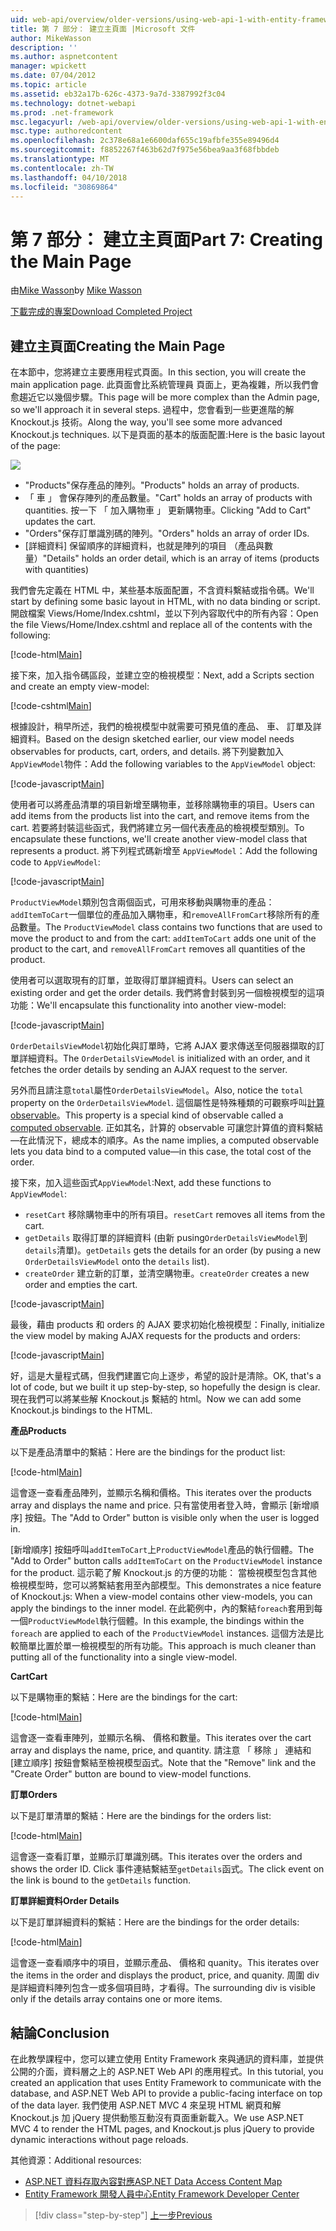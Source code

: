 ```yaml
---
uid: web-api/overview/older-versions/using-web-api-1-with-entity-framework-5/using-web-api-with-entity-framework-part-7
title: 第 7 部分： 建立主頁面 |Microsoft 文件
author: MikeWasson
description: ''
ms.author: aspnetcontent
manager: wpickett
ms.date: 07/04/2012
ms.topic: article
ms.assetid: eb32a17b-626c-4373-9a7d-3387992f3c04
ms.technology: dotnet-webapi
ms.prod: .net-framework
msc.legacyurl: /web-api/overview/older-versions/using-web-api-1-with-entity-framework-5/using-web-api-with-entity-framework-part-7
msc.type: authoredcontent
ms.openlocfilehash: 2c378e68a1e6600daf655c19afbfe355e89496d4
ms.sourcegitcommit: f8852267f463b62d7f975e56bea9aa3f68fbbdeb
ms.translationtype: MT
ms.contentlocale: zh-TW
ms.lasthandoff: 04/10/2018
ms.locfileid: "30869864"
---
```

<a name="part-7-creating-the-main-page"></a><span data-ttu-id="317fa-102">第 7 部分： 建立主頁面</span><span class="sxs-lookup"><span data-stu-id="317fa-102">Part 7: Creating the Main Page</span></span>
====================
<span data-ttu-id="317fa-103">由[Mike Wasson](https://github.com/MikeWasson)</span><span class="sxs-lookup"><span data-stu-id="317fa-103">by [Mike Wasson](https://github.com/MikeWasson)</span></span>

[<span data-ttu-id="317fa-104">下載完成的專案</span><span class="sxs-lookup"><span data-stu-id="317fa-104">Download Completed Project</span></span>](http://code.msdn.microsoft.com/ASP-NET-Web-API-with-afa30545)

## <a name="creating-the-main-page"></a><span data-ttu-id="317fa-105">建立主頁面</span><span class="sxs-lookup"><span data-stu-id="317fa-105">Creating the Main Page</span></span>

<span data-ttu-id="317fa-106">在本節中，您將建立主要應用程式頁面。</span><span class="sxs-lookup"><span data-stu-id="317fa-106">In this section, you will create the main application page.</span></span> <span data-ttu-id="317fa-107">此頁面會比系統管理員 頁面上，更為複雜，所以我們會愈趨近它以幾個步驟。</span><span class="sxs-lookup"><span data-stu-id="317fa-107">This page will be more complex than the Admin page, so we'll approach it in several steps.</span></span> <span data-ttu-id="317fa-108">過程中，您會看到一些更進階的解 Knockout.js 技術。</span><span class="sxs-lookup"><span data-stu-id="317fa-108">Along the way, you'll see some more advanced Knockout.js techniques.</span></span> <span data-ttu-id="317fa-109">以下是頁面的基本的版面配置:</span><span class="sxs-lookup"><span data-stu-id="317fa-109">Here is the basic layout of the page:</span></span>

![](using-web-api-with-entity-framework-part-7/_static/image1.png)

- <span data-ttu-id="317fa-110">"Products"保存產品的陣列。</span><span class="sxs-lookup"><span data-stu-id="317fa-110">"Products" holds an array of products.</span></span>
- <span data-ttu-id="317fa-111">「 車 」 會保存陣列的產品數量。</span><span class="sxs-lookup"><span data-stu-id="317fa-111">"Cart" holds an array of products with quantities.</span></span> <span data-ttu-id="317fa-112">按一下 「 加入購物車 」 更新購物車。</span><span class="sxs-lookup"><span data-stu-id="317fa-112">Clicking "Add to Cart" updates the cart.</span></span>
- <span data-ttu-id="317fa-113">"Orders"保存訂單識別碼的陣列。</span><span class="sxs-lookup"><span data-stu-id="317fa-113">"Orders" holds an array of order IDs.</span></span>
- <span data-ttu-id="317fa-114">[詳細資料] 保留順序的詳細資料，也就是陣列的項目 （產品與數量）</span><span class="sxs-lookup"><span data-stu-id="317fa-114">"Details" holds an order detail, which is an array of items (products with quantities)</span></span>

<span data-ttu-id="317fa-115">我們會先定義在 HTML 中，某些基本版面配置，不含資料繫結或指令碼。</span><span class="sxs-lookup"><span data-stu-id="317fa-115">We'll start by defining some basic layout in HTML, with no data binding or script.</span></span> <span data-ttu-id="317fa-116">開啟檔案 Views/Home/Index.cshtml，並以下列內容取代中的所有內容：</span><span class="sxs-lookup"><span data-stu-id="317fa-116">Open the file Views/Home/Index.cshtml and replace all of the contents with the following:</span></span>

[!code-html[Main](using-web-api-with-entity-framework-part-7/samples/sample1.html)]

<span data-ttu-id="317fa-117">接下來，加入指令碼區段，並建立空的檢視模型：</span><span class="sxs-lookup"><span data-stu-id="317fa-117">Next, add a Scripts section and create an empty view-model:</span></span>

[!code-cshtml[Main](using-web-api-with-entity-framework-part-7/samples/sample2.cshtml)]

<span data-ttu-id="317fa-118">根據設計，稍早所述，我們的檢視模型中就需要可預見值的產品、 車、 訂單及詳細資料。</span><span class="sxs-lookup"><span data-stu-id="317fa-118">Based on the design sketched earlier, our view model needs observables for products, cart, orders, and details.</span></span> <span data-ttu-id="317fa-119">將下列變數加入`AppViewModel`物件：</span><span class="sxs-lookup"><span data-stu-id="317fa-119">Add the following variables to the `AppViewModel` object:</span></span>

[!code-javascript[Main](using-web-api-with-entity-framework-part-7/samples/sample3.js)]

<span data-ttu-id="317fa-120">使用者可以將產品清單的項目新增至購物車，並移除購物車的項目。</span><span class="sxs-lookup"><span data-stu-id="317fa-120">Users can add items from the products list into the cart, and remove items from the cart.</span></span> <span data-ttu-id="317fa-121">若要將封裝這些函式，我們將建立另一個代表產品的檢視模型類別。</span><span class="sxs-lookup"><span data-stu-id="317fa-121">To encapsulate these functions, we'll create another view-model class that represents a product.</span></span> <span data-ttu-id="317fa-122">將下列程式碼新增至 `AppViewModel`：</span><span class="sxs-lookup"><span data-stu-id="317fa-122">Add the following code to `AppViewModel`:</span></span>

[!code-javascript[Main](using-web-api-with-entity-framework-part-7/samples/sample4.js?highlight=4)]

<span data-ttu-id="317fa-123">`ProductViewModel`類別包含兩個函式，可用來移動與購物車的產品：`addItemToCart`一個單位的產品加入購物車，和`removeAllFromCart`移除所有的產品數量。</span><span class="sxs-lookup"><span data-stu-id="317fa-123">The `ProductViewModel` class contains two functions that are used to move the product to and from the cart: `addItemToCart` adds one unit of the product to the cart, and `removeAllFromCart` removes all quantities of the product.</span></span>

<span data-ttu-id="317fa-124">使用者可以選取現有的訂單，並取得訂單詳細資料。</span><span class="sxs-lookup"><span data-stu-id="317fa-124">Users can select an existing order and get the order details.</span></span> <span data-ttu-id="317fa-125">我們將會封裝到另一個檢視模型的這項功能：</span><span class="sxs-lookup"><span data-stu-id="317fa-125">We'll encapsulate this functionality into another view-model:</span></span>

[!code-javascript[Main](using-web-api-with-entity-framework-part-7/samples/sample5.js?highlight=4)]

<span data-ttu-id="317fa-126">`OrderDetailsViewModel`初始化與訂單時，它將 AJAX 要求傳送至伺服器擷取的訂單詳細資料。</span><span class="sxs-lookup"><span data-stu-id="317fa-126">The `OrderDetailsViewModel` is initialized with an order, and it fetches the order details by sending an AJAX request to the server.</span></span>

<span data-ttu-id="317fa-127">另外而且請注意`total`屬性`OrderDetailsViewModel`。</span><span class="sxs-lookup"><span data-stu-id="317fa-127">Also, notice the `total` property on the `OrderDetailsViewModel`.</span></span> <span data-ttu-id="317fa-128">這個屬性是特殊種類的可觀察呼叫[計算 observable](http://knockoutjs.com/documentation/computedObservables.html)。</span><span class="sxs-lookup"><span data-stu-id="317fa-128">This property is a special kind of observable called a [computed observable](http://knockoutjs.com/documentation/computedObservables.html).</span></span> <span data-ttu-id="317fa-129">正如其名，計算的 observable 可讓您計算值的資料繫結&#8212;在此情況下，總成本的順序。</span><span class="sxs-lookup"><span data-stu-id="317fa-129">As the name implies, a computed observable lets you data bind to a computed value&#8212;in this case, the total cost of the order.</span></span>

<span data-ttu-id="317fa-130">接下來，加入這些函式`AppViewModel`:</span><span class="sxs-lookup"><span data-stu-id="317fa-130">Next, add these functions to `AppViewModel`:</span></span>

- <span data-ttu-id="317fa-131">`resetCart` 移除購物車中的所有項目。</span><span class="sxs-lookup"><span data-stu-id="317fa-131">`resetCart` removes all items from the cart.</span></span>
- <span data-ttu-id="317fa-132">`getDetails` 取得訂單的詳細資料 (由新 pusing`OrderDetailsViewModel`到`details`清單)。</span><span class="sxs-lookup"><span data-stu-id="317fa-132">`getDetails` gets the details for an order (by pusing a new `OrderDetailsViewModel` onto the `details` list).</span></span>
- <span data-ttu-id="317fa-133">`createOrder` 建立新的訂單，並清空購物車。</span><span class="sxs-lookup"><span data-stu-id="317fa-133">`createOrder` creates a new order and empties the cart.</span></span>


[!code-javascript[Main](using-web-api-with-entity-framework-part-7/samples/sample6.js?highlight=4)]

<span data-ttu-id="317fa-134">最後，藉由 products 和 orders 的 AJAX 要求初始化檢視模型：</span><span class="sxs-lookup"><span data-stu-id="317fa-134">Finally, initialize the view model by making AJAX requests for the products and orders:</span></span>

[!code-javascript[Main](using-web-api-with-entity-framework-part-7/samples/sample7.js)]

<span data-ttu-id="317fa-135">好，這是大量程式碼，但我們建置它向上逐步，希望的設計是清除。</span><span class="sxs-lookup"><span data-stu-id="317fa-135">OK, that's a lot of code, but we built it up step-by-step, so hopefully the design is clear.</span></span> <span data-ttu-id="317fa-136">現在我們可以將某些解 Knockout.js 繫結的 html。</span><span class="sxs-lookup"><span data-stu-id="317fa-136">Now we can add some Knockout.js bindings to the HTML.</span></span>

<span data-ttu-id="317fa-137">**產品**</span><span class="sxs-lookup"><span data-stu-id="317fa-137">**Products**</span></span>

<span data-ttu-id="317fa-138">以下是產品清單中的繫結：</span><span class="sxs-lookup"><span data-stu-id="317fa-138">Here are the bindings for the product list:</span></span>

[!code-html[Main](using-web-api-with-entity-framework-part-7/samples/sample8.html)]

<span data-ttu-id="317fa-139">這會逐一查看產品陣列，並顯示名稱和價格。</span><span class="sxs-lookup"><span data-stu-id="317fa-139">This iterates over the products array and displays the name and price.</span></span> <span data-ttu-id="317fa-140">只有當使用者登入時，會顯示 [新增順序] 按鈕。</span><span class="sxs-lookup"><span data-stu-id="317fa-140">The "Add to Order" button is visible only when the user is logged in.</span></span>

<span data-ttu-id="317fa-141">[新增順序] 按鈕呼叫`addItemToCart`上`ProductViewModel`產品的執行個體。</span><span class="sxs-lookup"><span data-stu-id="317fa-141">The "Add to Order" button calls `addItemToCart` on the `ProductViewModel` instance for the product.</span></span> <span data-ttu-id="317fa-142">這示範了解 Knockout.js 的方便的功能： 當檢視模型包含其他檢視模型時，您可以將繫結套用至內部模型。</span><span class="sxs-lookup"><span data-stu-id="317fa-142">This demonstrates a nice feature of Knockout.js: When a view-model contains other view-models, you can apply the bindings to the inner model.</span></span> <span data-ttu-id="317fa-143">在此範例中，內的繫結`foreach`套用到每一個`ProductViewModel`執行個體。</span><span class="sxs-lookup"><span data-stu-id="317fa-143">In this example, the bindings within the `foreach` are applied to each of the `ProductViewModel` instances.</span></span> <span data-ttu-id="317fa-144">這個方法是比較簡單比置於單一檢視模型的所有功能。</span><span class="sxs-lookup"><span data-stu-id="317fa-144">This approach is much cleaner than putting all of the functionality into a single view-model.</span></span>

<span data-ttu-id="317fa-145">**Cart**</span><span class="sxs-lookup"><span data-stu-id="317fa-145">**Cart**</span></span>

<span data-ttu-id="317fa-146">以下是購物車的繫結：</span><span class="sxs-lookup"><span data-stu-id="317fa-146">Here are the bindings for the cart:</span></span>

[!code-html[Main](using-web-api-with-entity-framework-part-7/samples/sample9.html)]

<span data-ttu-id="317fa-147">這會逐一查看車陣列，並顯示名稱、 價格和數量。</span><span class="sxs-lookup"><span data-stu-id="317fa-147">This iterates over the cart array and displays the name, price, and quantity.</span></span> <span data-ttu-id="317fa-148">請注意 「 移除 」 連結和 [建立順序] 按鈕會繫結至檢視模型函式。</span><span class="sxs-lookup"><span data-stu-id="317fa-148">Note that the "Remove" link and the "Create Order" button are bound to view-model functions.</span></span>

<span data-ttu-id="317fa-149">**訂單**</span><span class="sxs-lookup"><span data-stu-id="317fa-149">**Orders**</span></span>

<span data-ttu-id="317fa-150">以下是訂單清單的繫結：</span><span class="sxs-lookup"><span data-stu-id="317fa-150">Here are the bindings for the orders list:</span></span>

[!code-html[Main](using-web-api-with-entity-framework-part-7/samples/sample10.html)]

<span data-ttu-id="317fa-151">這會逐一查看訂單，並顯示訂單識別碼。</span><span class="sxs-lookup"><span data-stu-id="317fa-151">This iterates over the orders and shows the order ID.</span></span> <span data-ttu-id="317fa-152">Click 事件連結繫結至`getDetails`函式。</span><span class="sxs-lookup"><span data-stu-id="317fa-152">The click event on the link is bound to the `getDetails` function.</span></span>

<span data-ttu-id="317fa-153">**訂單詳細資料**</span><span class="sxs-lookup"><span data-stu-id="317fa-153">**Order Details**</span></span>

<span data-ttu-id="317fa-154">以下是訂單詳細資料的繫結：</span><span class="sxs-lookup"><span data-stu-id="317fa-154">Here are the bindings for the order details:</span></span>

[!code-html[Main](using-web-api-with-entity-framework-part-7/samples/sample11.html)]

<span data-ttu-id="317fa-155">這會逐一查看順序中的項目，並顯示產品、 價格和 quanity。</span><span class="sxs-lookup"><span data-stu-id="317fa-155">This iterates over the items in the order and displays the product, price, and quanity.</span></span> <span data-ttu-id="317fa-156">周圍 div 是詳細資料陣列包含一或多個項目時，才看得。</span><span class="sxs-lookup"><span data-stu-id="317fa-156">The surrounding div is visible only if the details array contains one or more items.</span></span>

## <a name="conclusion"></a><span data-ttu-id="317fa-157">結論</span><span class="sxs-lookup"><span data-stu-id="317fa-157">Conclusion</span></span>

<span data-ttu-id="317fa-158">在此教學課程中，您可以建立使用 Entity Framework 來與通訊的資料庫，並提供公開的介面，資料層之上的 ASP.NET Web API 的應用程式。</span><span class="sxs-lookup"><span data-stu-id="317fa-158">In this tutorial, you created an application that uses Entity Framework to communicate with the database, and ASP.NET Web API to provide a public-facing interface on top of the data layer.</span></span> <span data-ttu-id="317fa-159">我們使用 ASP.NET MVC 4 來呈現 HTML 網頁和解 Knockout.js 加 jQuery 提供動態互動沒有頁面重新載入。</span><span class="sxs-lookup"><span data-stu-id="317fa-159">We use ASP.NET MVC 4 to render the HTML pages, and Knockout.js plus jQuery to provide dynamic interactions without page reloads.</span></span>

<span data-ttu-id="317fa-160">其他資源：</span><span class="sxs-lookup"><span data-stu-id="317fa-160">Additional resources:</span></span>

- [<span data-ttu-id="317fa-161">ASP.NET 資料存取內容對應</span><span class="sxs-lookup"><span data-stu-id="317fa-161">ASP.NET Data Access Content Map</span></span>](https://msdn.microsoft.com/library/6759sth4.aspx)
- [<span data-ttu-id="317fa-162">Entity Framework 開發人員中心</span><span class="sxs-lookup"><span data-stu-id="317fa-162">Entity Framework Developer Center</span></span>](https://msdn.microsoft.com/data/ef)

> [!div class="step-by-step"]
> [<span data-ttu-id="317fa-163">上一步</span><span class="sxs-lookup"><span data-stu-id="317fa-163">Previous</span></span>](using-web-api-with-entity-framework-part-6.md)
